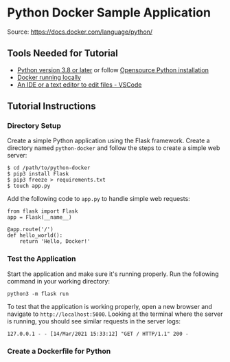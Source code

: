 # Python Docker Sample Application
Source: https://docs.docker.com/language/python/

## Tools Needed for Tutorial
* [Python version 3.8 or later](https://www.python.org/downloads/) or follow [Opensource Python installation](https://opensource.com/article/19/5/python-3-default-mac)
* [Docker running locally](https://docs.docker.com/desktop/)
* [An IDE or a text editor to edit files - VSCode](https://code.visualstudio.com/Download)

## Tutorial Instructions
### Directory Setup
Create a simple Python application using the Flask framework. Create a directory named `python-docker` and follow the steps to create a simple web server:
```
$ cd /path/to/python-docker
$ pip3 install Flask
$ pip3 freeze > requirements.txt
$ touch app.py
```
Add the following code to `app.py` to handle simple web requests:
```
from flask import Flask
app = Flask(__name__)

@app.route('/')
def hello_world():
    return 'Hello, Docker!'
```

### Test the Application
Start the application and make sure it's running properly. Run the following command in your working directory:
```
python3 -m flask run
```
To test that the application is working properly, open a new browser and navigate to `http://localhost:5000`. Looking at the terminal where the server is running, you should see similar requests in the server logs:
```
127.0.0.1 - - [14/Mar/2021 15:33:12] "GET / HTTP/1.1" 200 -
```

### Create a Dockerfile for Python
